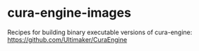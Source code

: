 # cura-engine-images
Recipes for building binary executable versions of cura-engine: https://github.com/Ultimaker/CuraEngine
